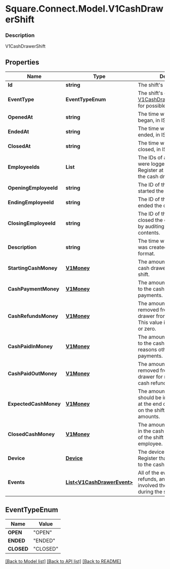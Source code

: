 # Square.Connect.Model.V1CashDrawerShift

### Description

V1CashDrawerShift

## Properties

Name | Type | Description | Notes
------------ | ------------- | ------------- | -------------
**Id** | **string** | The shift&#39;s unique ID. | [optional] 
**EventType** | **EventTypeEnum** | The shift&#39;s current state. See [V1CashDrawerShiftEventType](#type-v1cashdrawershifteventtype) for possible values | [optional] 
**OpenedAt** | **string** | The time when the shift began, in ISO 8601 format. | [optional] 
**EndedAt** | **string** | The time when the shift ended, in ISO 8601 format. | [optional] 
**ClosedAt** | **string** | The time when the shift was closed, in ISO 8601 format. | [optional] 
**EmployeeIds** | **List<string>** | The IDs of all employees that were logged into Square Register at some point during the cash drawer shift. | [optional] 
**OpeningEmployeeId** | **string** | The ID of the employee that started the cash drawer shift. | [optional] 
**EndingEmployeeId** | **string** | The ID of the employee that ended the cash drawer shift. | [optional] 
**ClosingEmployeeId** | **string** | The ID of the employee that closed the cash drawer shift by auditing the cash drawer&#39;s contents. | [optional] 
**Description** | **string** | The time when the timecard was created, in ISO 8601 format. | [optional] 
**StartingCashMoney** | [**V1Money**](V1Money.md) | The amount of money in the cash drawer at the start of the shift. | [optional] 
**CashPaymentMoney** | [**V1Money**](V1Money.md) | The amount of money added to the cash drawer from cash payments. | [optional] 
**CashRefundsMoney** | [**V1Money**](V1Money.md) | The amount of money removed from the cash drawer from cash refunds. This value is always negative or zero. | [optional] 
**CashPaidInMoney** | [**V1Money**](V1Money.md) | The amount of money added to the cash drawer for reasons other than cash payments. | [optional] 
**CashPaidOutMoney** | [**V1Money**](V1Money.md) | The amount of money removed from the cash drawer for reasons other than cash refunds. | [optional] 
**ExpectedCashMoney** | [**V1Money**](V1Money.md) | The amount of money that should be in the cash drawer at the end of the shift, based on the shift&#39;s other money amounts. | [optional] 
**ClosedCashMoney** | [**V1Money**](V1Money.md) | The amount of money found in the cash drawer at the end of the shift by an auditing employee. | [optional] 
**Device** | [**Device**](Device.md) | The device running Square Register that was connected to the cash drawer. | [optional] 
**Events** | [**List&lt;V1CashDrawerEvent&gt;**](V1CashDrawerEvent.md) | All of the events (payments, refunds, and so on) that involved the cash drawer during the shift. | [optional] 


## EventTypeEnum

Name | Value
------------ | -------------
**OPEN** | "OPEN"
**ENDED** | "ENDED"
**CLOSED** | "CLOSED"



[[Back to Model list]](../README.md#documentation-for-models) [[Back to API list]](../README.md#documentation-for-api-endpoints) [[Back to README]](../README.md)

